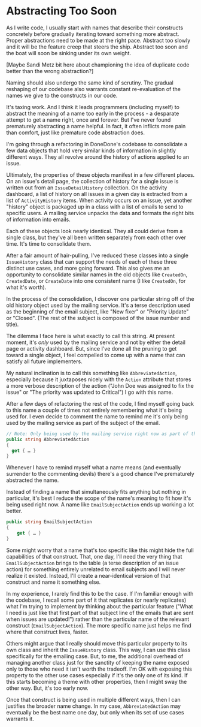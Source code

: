 # Abstracting Too Soon

As I write code, I usually start with names that describe their constructs concretely before gradually iterating toward something more abstract. Proper abstractions need to be made at the right pace. Abstract too slowly and it will be the feature creep that steers the ship. Abstract too soon and the boat will soon be sinking under its own weight.

[Maybe Sandi Metz bit here about championing the idea of duplicate code better than the wrong abstraction?]

Naming should also undergo the same kind of scrutiny. The gradual reshaping of our codebase also warrants constant re-evaluation of the names we give to the constructs in our code. 

It's taxing work. And I think it leads programmers (including myself) to abstract the meaning of a name too early in the process - a desparate attempt to get a name right, once and forever. But I've never found prematurely abstracting a name helpful. In fact, it often inflicts more pain than comfort, just like premature code abstraction does.

I'm going through a refactoring in DoneDone's codebase to consolidate a few data objects that hold very similar kinds of information in slightly different ways. They all revolve around the history of actions applied to an issue.

Ultimately, the properties of these objects manifest in a few different places. On an issue's detail page, the collection of history for a single issue is written out from an `IssueDetailHistory` collection. On the activity dashboard, a list of history on all issues in a given day is extracted from a list of `ActivityHistory` items. When activity occurs on an issue, yet another "history" object is packaged up in a class with a list of emails to send to specific users. A mailing service unpacks the data and formats the right bits of information into emails.

Each of these objects look nearly identical. They all could derive from a single class, but they've all been written separately from each other over time. It's time to consolidate them.

After a fair amount of hair-pulling, I've reduced these classes into a single `IssueHistory` class that can support the needs of each of these three distinct use cases, and more going forward. This also gives me an opportunity to consolidate similar names in the old objects like `CreatedOn`, `CreatedDate`, or `CreateDate` into one consistent name (I like `CreatedOn`, for what it's worth).

In the process of the consolidation, I discover one particular string off of the old history object used by the mailing service. It's a terse description used as the beginning of the email subject, like "New fixer" or "Priority Update" or "Closed". (The rest of the subject is composed of the issue number and title). 

The dilemma I face here is what exactly to call this string. At present moment, it's _only_ used by the mailing service and not by either the detail page or activity dashboard. But, since I've done all the pruning to get toward a single object, I feel compelled to come up with a name that can satisfy all future implementers.

My natural inclination is to call this something like `AbbreviatedAction`, especially because it juxtaposes nicely with the `Action` attribute that stores a more verbose description of the action ("John Doe was assigned to fix the issue" or "The priority was updated to Critical") I go with this name.

After a few days of refactoring the rest of the code, I find myself going back to this name a couple of times not entirely remembering what it's being used for. I even decide to comment the name to remind me it's only being used by the mailing service as part of the subject of the email. 

```C#
// Note: Only being used by the mailing service right now as part of the email subject, but I'm sure it will have other uses one day.
public string AbbreviatedAction
{
  get { … }
}
```

Whenever I have to remind myself what a name means (and eventually surrender to the commenting devils) there's a good chance I've prematurely abstracted the name. 

Instead of finding a name that simultaneously fits anything but nothing in particular, it's best I reduce the scope of the name's meaning to fit how it's being used right now. A name like `EmailSubjectAction` ends up working a lot better.

```C#
public string EmailSubjectAction
{
	get { … }
}
```

Some might worry that a name that's too specific like this might hide the full capabilities of that construct. That, one day, I'll need the very thing that `EmailSubjectAction` brings to the table (a terse description of an issue action) for something entirely unrelated to email subjects and I will never realize it existed. Instead, I'll create a near-identical version of that construct and name it something else.

In my experience, I rarely find this to be the case. If I'm familiar enough with the codebase, I recall some part of it that replicates (or nearly replicates) what I'm trying to implement by thinking about the particular feature ("What I need is just like that first part of that subject line of the emails that are sent when issues are updated!") rather than the particular name of the relevant construct (`EmailSubjectAction`). The more specific name just helps me find where that construct lives, faster.

Others might argue that I really should move this particular property to its own class and inherit the `IssueHistory` class. This way, I can use this class specifically for the emailing case. But, to me, the additional overhead of managing another class just for the sanctity of keeping the name exposed only to those who need it isn't worth the tradeoff. I'm OK with exposing this property to the other use cases especially if it's the only one of its kind. If this starts becoming a theme with other properties, then I might sway the other way. But, it's too early now.

Once that construct is being used in multiple different ways, then I can justifies the broader name change. In my case, `AbbreviatedAction` may eventually be the best name one day, but only when its set of use cases warrants it.
